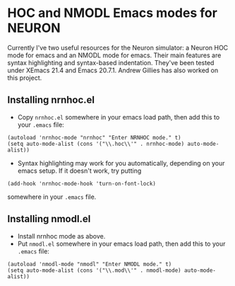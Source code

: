 # HOC and NMODL Emacs modes for NEURON

Currently I've two useful resources for the Neuron simulator: a Neuron
HOC mode for emacs and an NMODL mode for emacs. Their main features
are syntax highlighting and syntax-based indentation. They've been
tested under XEmacs 21.4 and Emacs 20.7.1. Andrew Gillies has also
worked on this project.

## Installing nrnhoc.el

* Copy `nrnhoc.el` somewhere in your emacs load path, then add this
to your `.emacs` file:
```
(autoload 'nrnhoc-mode "nrnhoc" "Enter NRNHOC mode." t)
(setq auto-mode-alist (cons '("\\.hoc\\'" . nrnhoc-mode) auto-mode-alist))
```
* Syntax highlighting may work for you automatically, depending on
your emacs setup. If it doesn't work, try putting
```
(add-hook 'nrnhoc-mode-hook 'turn-on-font-lock)
```
somewhere in your `.emacs` file.

## Installing nmodl.el

* Install nrnhoc mode as above.
* Put `nmodl.el` somewhere in your emacs load path, then add this to
your `.emacs` file:
```
(autoload 'nmodl-mode "nmodl" "Enter NMODL mode." t)
(setq auto-mode-alist (cons '("\\.mod\\'" . nmodl-mode) auto-mode-alist))
```


